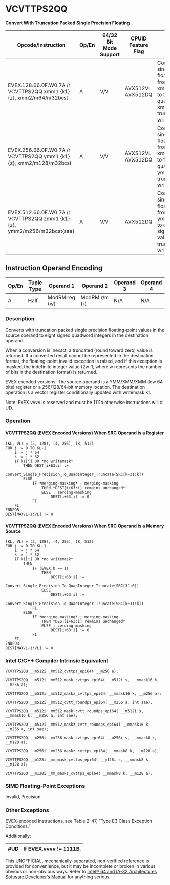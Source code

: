 # VCVTTPS2QQ

**Convert With Truncation Packed Single Precision Floating**

| Opcode/Instruction                                                      | Op/En | 64/32 Bit Mode Support | CPUID Feature Flag | Description                                                                                                                                                                 |
| ----------------------------------------------------------------------- | ----- | ---------------------- | ------------------ | --------------------------------------------------------------------------------------------------------------------------------------------------------------------------- |
| EVEX.128.66.0F.W0 7A /r VCVTTPS2QQ xmm1 {k1}{z}, xmm2/m64/m32bcst       | A     | V/V                    | AVX512VL AVX512DQ  | Convert two packed single precision floating-point values from xmm2/m64/m32bcst to two packed signed quadword values in xmm1 using truncation subject to writemask k1.      |
| EVEX.256.66.0F.W0 7A /r VCVTTPS2QQ ymm1 {k1}{z}, xmm2/m128/m32bcst      | A     | V/V                    | AVX512VL AVX512DQ  | Convert four packed single precision floating-point values from xmm2/m128/m32bcst to four packed signed quadword values in ymm1 using truncation subject to writemask k1.   |
| EVEX.512.66.0F.W0 7A /r VCVTTPS2QQ zmm1 {k1}{z}, ymm2/m256/m32bcst{sae} | A     | V/V                    | AVX512DQ           | Convert eight packed single precision floating-point values from ymm2/m256/m32bcst to eight packed signed quadword values in zmm1 using truncation subject to writemask k1. |

## Instruction Operand Encoding

| Op/En | Tuple Type | Operand 1     | Operand 2     | Operand 3 | Operand 4 |
| ----- | ---------- | ------------- | ------------- | --------- | --------- |
| A     | Half       | ModRM:reg (w) | ModRM:r/m (r) | N/A       | N/A       |

### Description

Converts with truncation packed single precision floating-point values in the source operand to eight signed quadword integers in the destination operand.

When a conversion is inexact, a truncated (round toward zero) value is returned. If a converted result cannot be represented in the destination format, the floating-point invalid exception is raised, and if this exception is masked, the indefinite integer value (2w-1, where w represents the number of bits in the destination format) is returned.

EVEX encoded versions: The source operand is a YMM/XMM/XMM (low 64 bits) register or a 256/128/64-bit memory location. The destination operation is a vector register conditionally updated with writemask k1.

Note: EVEX.vvvv is reserved and must be 1111b otherwise instructions will #​​​UD.

### Operation

#### VCVTTPS2QQ (EVEX Encoded Versions) When SRC Operand is a Register

```
(KL, VL) = (2, 128), (4, 256), (8, 512)
FOR j := 0 TO KL-1
    i := j * 64
    k := j * 32
    IF k1[j] OR *no writemask*
        THEN DEST[i+63:i] :=
            Convert_Single_Precision_To_QuadInteger_Truncate(SRC[k+31:k])
        ELSE
            IF *merging-masking* ; merging-masking
                THEN *DEST[i+63:i] remains unchanged*
                ELSE ; zeroing-masking
                    DEST[i+63:i] := 0
            FI
    FI;
ENDFOR
DEST[MAXVL-1:VL] := 0

```

#### VCVTTPS2QQ (EVEX Encoded Versions) When SRC Operand is a Memory Source

```
(KL, VL) = (2, 128), (4, 256), (8, 512)
FOR j := 0 TO KL-1
    i := j * 64
    k := j * 32
    IF k1[j] OR *no writemask*
        THEN
            IF (EVEX.b == 1)
                THEN
                    DEST[i+63:i] :=
            Convert_Single_Precision_To_QuadInteger_Truncate(SRC[31:0])
                ELSE
                    DEST[i+63:i] :=
            Convert_Single_Precision_To_QuadInteger_Truncate(SRC[k+31:k])
            FI;
        ELSE
            IF *merging-masking* ; merging-masking
                THEN *DEST[i+63:i] remains unchanged*
                ELSE ; zeroing-masking
                    DEST[i+63:i] := 0
            FI
    FI;
ENDFOR
DEST[MAXVL-1:VL] := 0

```

### Intel C/C++ Compiler Intrinsic Equivalent

```
VCVTTPS2QQ __m512i _mm512_cvttps_epi64( __m256 a);

```

```
VCVTTPS2QQ __m512i _mm512_mask_cvttps_epi64( __m512i s, __mmask16 k, __m256 a);

```

```
VCVTTPS2QQ __m512i _mm512_maskz_cvttps_epi64( __mmask16 k, __m256 a);

```

```
VCVTTPS2QQ __m512i _mm512_cvtt_roundps_epi64( __m256 a, int sae);

```

```
VCVTTPS2QQ __m512i _mm512_mask_cvtt_roundps_epi64( __m512i s, __mmask16 k, __m256 a, int sae);

```

```
VCVTTPS2QQ __m512i _mm512_maskz_cvtt_roundps_epi64( __mmask16 k, __m256 a, int sae);

```

```
VCVTTPS2QQ __m256i _mm256_mask_cvttps_epi64( __m256i s, __mmask8 k, __m128 a);

```

```
VCVTTPS2QQ __m256i _mm256_maskz_cvttps_epi64( __mmask8 k, __m128 a);

```

```
VCVTTPS2QQ __m128i _mm_mask_cvttps_epi64( __m128i s, __mmask8 k, __m128 a);

```

```
VCVTTPS2QQ __m128i _mm_maskz_cvttps_epi64( __mmask8 k, __m128 a);

```

### SIMD Floating-Point Exceptions

Invalid, Precision.

### Other Exceptions

EVEX-encoded instructions, see Table 2-47, “Type E3 Class Exception Conditions.”

Additionally:

| #​​​UD | If EVEX.vvvv != 1111B. |
| ------ | ---------------------- |

This UNOFFICIAL, mechanically-separated, non-verified reference is provided for convenience, but it may be
incomplete or broken in various obvious or non-obvious
ways. Refer to [Intel® 64 and IA-32 Architectures Software Developer’s Manual](https://software.intel.com/en-us/download/intel-64-and-ia-32-architectures-sdm-combined-volumes-1-2a-2b-2c-2d-3a-3b-3c-3d-and-4) for anything serious.
